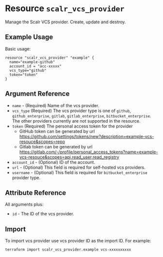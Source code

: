 
# Resource `scalr_vcs_provider`

Manage the Scalr VCS provider. Create, update and destroy.

## Example Usage

Basic usage:

```hcl
resource "scalr_vcs_provider" "example" {
  name="example-github"
  account_id = "acc-xxxxx"
  vcs_type="github"
  token="token"
}
```

## Argument Reference

* `name` - (Required) Name of the vcs provider.
* `vcs_type` (Required) The vcs provider type is one of `github`, `github_enterprise`, `gitlab`, `gitlab_enterprise`, `bitbucket_enterprise`. 
   The other providers currently are not supported in the resource.
* `token` (Required) The personal access token for the provider
  * GitHub token can be generated by url https://github.com/settings/tokens/new?description=example-vcs-resouce&scopes=repo
  * Gitlab token can be generated by url https://gitlab.com/-/profile/personal_access_tokens?name=example-vcs-resouce&scopes=api,read_user,read_registry
* `account_id` - (Optional) ID of the account.
* `url` - (Optional) This field is required for self-hosted vcs providers.
* `username` - (Optional) This field is required for `bitbucket_enterprise` provider type.


## Attribute Reference

All arguments plus:

* `id` - The ID of the vcs provider.

## Import

To import vcs provider use vcs provider ID as the import ID. For example:

```shell
terraform import scalr_vcs_provider.example vcs-xxxxxxxxxx
```
